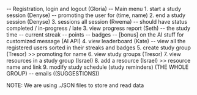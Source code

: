 -- Registration, login and logout (Gloria)
-- Main menu
    1. start a study session (Denyse)
        -- promoting the user for (time, name)
    2. end a study session (Denyse)
    3. sessions all session (Rwema)
        -- should have status completed / in-progress / late
    3. view progress report (Seth)
        -- the study time
        -- current streak
        -- points
        -- badges
        -- [bonus] on the AI stuff for customized message (AI API)
    4. view leaderboard (Kate)
        -- view all the registered users sorted in their streaks and badges
    5. create study group (Tresor)
        >> promoting for name
    6. view study groups (Tresor)
    7. view resources in a study group (Israel)
    8. add a resource (Israel)
        >> resource name and link
    9. modify study schedule (study reminders) (THE WHOLE GROUP)
        -- emails ((SUGGESTIONS))



NOTE: We are using .JSON files to store and read data